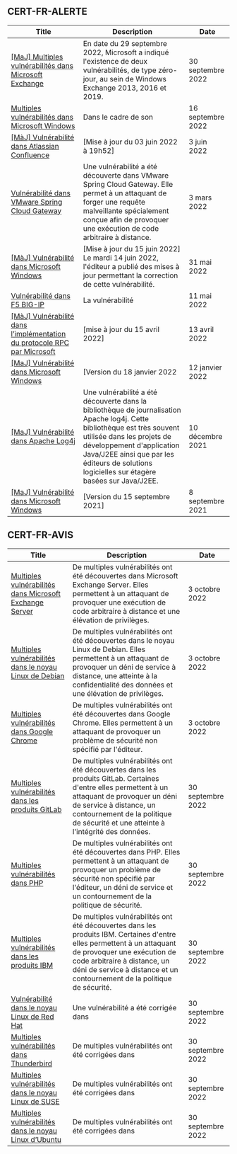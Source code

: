 
## CERT-FR-ALERTE
|Title|Description|Date|
|---|---|---|
| [[MaJ] Multiples vulnérabilités dans Microsoft Exchange](https://www.cert.ssi.gouv.fr/alerte/CERTFR-2022-ALE-008/) | En date du 29 septembre 2022, Microsoft a indiqué l'existence de deux vulnérabilités, de type zéro-jour, au sein de Windows Exchange 2013, 2016 et 2019. | 30 septembre 2022 |
| [Multiples vulnérabilités dans Microsoft Windows](https://www.cert.ssi.gouv.fr/alerte/CERTFR-2022-ALE-007/) | Dans le cadre de son  | 16 septembre 2022 |
| [[MàJ] Vulnérabilité dans Atlassian Confluence](https://www.cert.ssi.gouv.fr/alerte/CERTFR-2022-ALE-006/) | [Mise à jour du 03 juin 2022 à 19h52] | 3 juin 2022 |
| [Vulnérabilité dans VMware Spring Cloud Gateway](https://www.cert.ssi.gouv.fr/alerte/CERTFR-2022-ALE-002/) | Une vulnérabilité a été découverte dans VMware Spring Cloud Gateway. Elle permet à un attaquant de forger une requête malveillante spécialement conçue afin de provoquer une exécution de code arbitraire à distance. | 3 mars 2022 |
| [[MàJ] Vulnérabilité dans Microsoft Windows](https://www.cert.ssi.gouv.fr/alerte/CERTFR-2022-ALE-005/) | [Mise à jour du 15 juin 2022] Le mardi 14 juin 2022, l'éditeur a publié des mises à jour permettant la correction de cette vulnérabilité.  | 31 mai 2022 |
| [Vulnérabilité dans F5 BIG-IP](https://www.cert.ssi.gouv.fr/alerte/CERTFR-2022-ALE-004/) | La vulnérabilité  | 11 mai 2022 |
| [[MàJ] Vulnérabilité dans l’implémentation du protocole RPC par Microsoft](https://www.cert.ssi.gouv.fr/alerte/CERTFR-2022-ALE-003/) | [mise à jour du 15 avril 2022] | 13 avril 2022 |
| [[MaJ] Vulnérabilité dans Microsoft Windows](https://www.cert.ssi.gouv.fr/alerte/CERTFR-2022-ALE-001/) | [Version du 18 janvier 2022 | 12 janvier 2022 |
| [[MaJ] Vulnérabilité dans Apache Log4j](https://www.cert.ssi.gouv.fr/alerte/CERTFR-2021-ALE-022/) | Une vulnérabilité a été découverte dans la bibliothèque de journalisation Apache log4j. Cette bibliothèque est très souvent utilisée dans les projets de développement d'application Java/J2EE ainsi que par les éditeurs de solutions logicielles sur étagère basées sur Java/J2EE. | 10 décembre 2021 |
| [[MaJ] Vulnérabilité dans Microsoft Windows](https://www.cert.ssi.gouv.fr/alerte/CERTFR-2021-ALE-019/) | [Version du 15 septembre 2021] | 8 septembre 2021 |
## CERT-FR-AVIS
|Title|Description|Date|
|---|---|---|
| [Multiples vulnérabilités dans Microsoft Exchange Server](https://www.cert.ssi.gouv.fr/avis/CERTFR-2022-AVI-876/) | De multiples vulnérabilités ont été découvertes dans Microsoft Exchange Server. Elles permettent à un attaquant de provoquer une exécution de code arbitraire à distance et une élévation de privilèges. | 3 octobre 2022 |
| [Multiples vulnérabilités dans le noyau Linux de Debian](https://www.cert.ssi.gouv.fr/avis/CERTFR-2022-AVI-875/) | De multiples vulnérabilités ont été découvertes dans le noyau Linux de Debian. Elles permettent à un attaquant de provoquer un déni de service à distance, une atteinte à la confidentialité des données et une élévation de privilèges. | 3 octobre 2022 |
| [Multiples vulnérabilités dans Google Chrome](https://www.cert.ssi.gouv.fr/avis/CERTFR-2022-AVI-874/) | De multiples vulnérabilités ont été découvertes dans Google Chrome. Elles permettent à un attaquant de provoquer un problème de sécurité non spécifié par l'éditeur. | 3 octobre 2022 |
| [Multiples vulnérabilités dans les produits GitLab](https://www.cert.ssi.gouv.fr/avis/CERTFR-2022-AVI-873/) | De multiples vulnérabilités ont été découvertes dans les produits GitLab. Certaines d'entre elles permettent à un attaquant de provoquer un déni de service à distance, un contournement de la politique de sécurité et une atteinte à l'intégrité des données. | 30 septembre 2022 |
| [Multiples vulnérabilités dans PHP](https://www.cert.ssi.gouv.fr/avis/CERTFR-2022-AVI-872/) | De multiples vulnérabilités ont été découvertes dans PHP. Elles permettent à un attaquant de provoquer un problème de sécurité non spécifié par l'éditeur, un déni de service et un contournement de la politique de sécurité. | 30 septembre 2022 |
| [Multiples vulnérabilités dans les produits IBM](https://www.cert.ssi.gouv.fr/avis/CERTFR-2022-AVI-871/) | De multiples vulnérabilités ont été découvertes dans les produits IBM. Certaines d'entre elles permettent à un attaquant de provoquer une exécution de code arbitraire à distance, un déni de service à distance et un contournement de la politique de sécurité. | 30 septembre 2022 |
| [Vulnérabilité dans le noyau Linux de Red Hat](https://www.cert.ssi.gouv.fr/avis/CERTFR-2022-AVI-870/) | Une vulnérabilité a été corrigée dans  | 30 septembre 2022 |
| [Multiples vulnérabilités dans Thunderbird](https://www.cert.ssi.gouv.fr/avis/CERTFR-2022-AVI-869/) | De multiples vulnérabilités ont été corrigées dans  | 30 septembre 2022 |
| [Multiples vulnérabilités dans le noyau Linux de SUSE](https://www.cert.ssi.gouv.fr/avis/CERTFR-2022-AVI-868/) | De multiples vulnérabilités ont été corrigées dans  | 30 septembre 2022 |
| [Multiples vulnérabilités dans le noyau Linux d’Ubuntu](https://www.cert.ssi.gouv.fr/avis/CERTFR-2022-AVI-867/) | De multiples vulnérabilités ont été corrigées dans  | 30 septembre 2022 |
